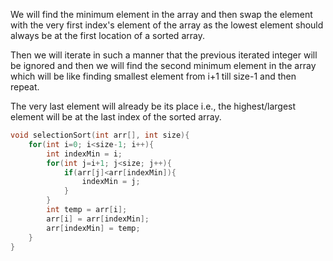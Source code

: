 We will find the minimum element in the array and then swap the element with the very first index's element of the array as the lowest element should always be at the first location of a sorted array.

Then we will iterate in such a manner that the previous iterated integer will be ignored and then we will find the second minimum element in the array which will be like finding smallest element from i+1 till size-1 and then repeat. 

The very last element will already be its place i.e., the highest/largest element will be at the last index of the sorted array. 

```C
void selectionSort(int arr[], int size){
	for(int i=0; i<size-1; i++){
		int indexMin = i;
		for(int j=i+1; j<size; j++){
			if(arr[j]<arr[indexMin]){
				indexMin = j;
			}
		}
		int temp = arr[i];
		arr[i] = arr[indexMin];
		arr[indexMin] = temp;
	}
}
```
